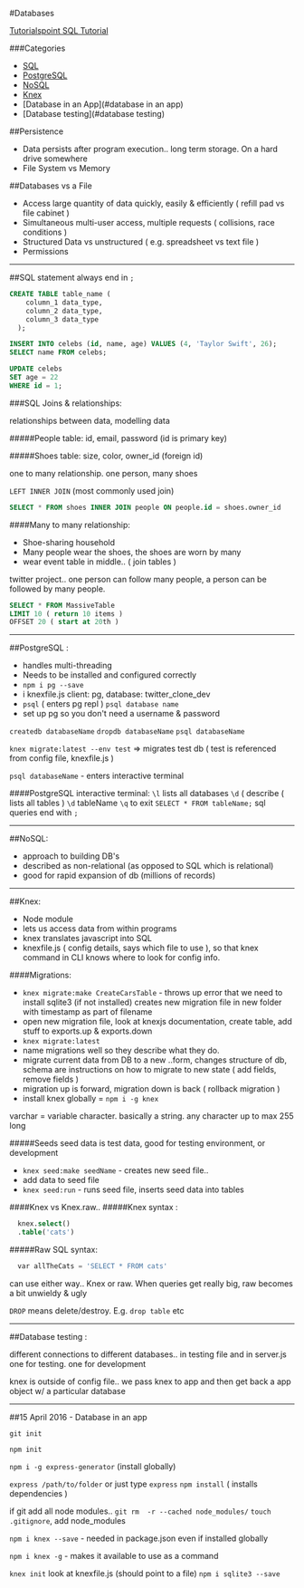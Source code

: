 #Databases

[Tutorialspoint SQL Tutorial](http://www.tutorialspoint.com/sql/)

###Categories
* [SQL](#sql)
* [PostgreSQL](#postgresql)
* [NoSQL](#nosql)
* [Knex](#knex)
* [Database in an App](#database in an app)
* [Database testing](#database testing)

##Persistence
- Data persists after program execution.. long term storage. On a hard drive somewhere
- File System vs Memory

##Databases vs a File
- Access large quantity of data quickly, easily & efficiently ( refill pad vs file cabinet )
- Simultaneous multi-user access, multiple requests ( collisions, race conditions )
- Structured Data vs unstructured ( e.g. spreadsheet vs text file )
- Permissions

__________________

##SQL
statement always end in `;`

```sql
CREATE TABLE table_name (
    column_1 data_type,
    column_2 data_type,
    column_3 data_type
  );

INSERT INTO celebs (id, name, age) VALUES (4, 'Taylor Swift', 26);
SELECT name FROM celebs;

UPDATE celebs
SET age = 22
WHERE id = 1;
```
###SQL Joins & relationships:

relationships between data, modelling data

#####People table:
 id, email, password (id is primary key)

#####Shoes table:
 size, color, owner_id (foreign id)

one to many relationship. one person, many shoes

`LEFT INNER JOIN` (most commonly used join)

```sql
SELECT * FROM shoes INNER JOIN people ON people.id = shoes.owner_id
```

####Many to many relationship:
- Shoe-sharing household
- Many people wear the shoes, the shoes are worn by many
- wear event table in middle.. ( join tables )

twitter project.. one person can follow many people, a person can be followed by many people.


```sql
SELECT * FROM MassiveTable
LIMIT 10 ( return 10 items )
OFFSET 20 ( start at 20th )
```
______________

##PostgreSQL :
- handles multi-threading
- Needs to be installed and configured correctly
- `npm i pg --save`
- i knexfile.js client: pg, database: twitter_clone_dev
- `psql` ( enters pg repl ) `psql database name`
- set up pg so you don't need a username & password

`createdb databaseName`
`dropdb databaseName`
`psql databaseName`

`knex migrate:latest --env test` => migrates test db ( test is referenced from config file, knexfile.js )

`psql databaseName` - enters interactive terminal

####PostgreSQL interactive terminal:
`\l` lists all databases
`\d` ( describe ( lists all tables )
`\d`  tableName
`\q` to exit
`SELECT * FROM tableName;`
sql queries end with  `;`

___________________

##NoSQL:
- approach to building DB's
- described as non-relational (as opposed to SQL which is relational)
- good for rapid expansion of db (millions of records)

__________________

##Knex:
- Node module
- lets us access data from within programs
- knex translates javascript into SQL
- knexfile.js ( config details, says which file to use ), so that knex command in CLI knows where to look for config info.

####Migrations:
- `knex migrate:make CreateCarsTable` - throws up error that we need to install sqlite3 (if  not installed)
creates new migration file in new folder with timestamp as part of filename
- open new migration file, look at knexjs documentation, create table, add stuff to exports.up & exports.down
- `knex migrate:latest`
- name migrations well so they describe what they do.
- migrate current data from DB to a new ..form, changes structure of db, schema are instructions on how to migrate to new state ( add fields, remove fields )
- migration up is forward, migration down is back ( rollback migration )
- install knex globally = `npm i -g knex`

varchar = variable character. basically a string. any character up to max 255 long

#####Seeds
seed data is test data, good for testing environment, or development
- `knex seed:make seedName` - creates new seed file..
- add data to seed file
- `knex seed:run` - runs seed file, inserts seed data into tables

####Knex vs Knex.raw..
#####Knex syntax :

```sql
  knex.select()
  .table('cats')
```

#####Raw SQL syntax:
```sql
  var allTheCats = 'SELECT * FROM cats'
```
can use either way.. Knex or raw. When queries get really big, raw becomes a bit unwieldy & ugly

`DROP` means delete/destroy. E.g. `drop table` etc

____

##Database testing :

different connections to different databases.. in testing file and in server.js
one for testing. one for development

knex is outside of config file.. we pass knex to app and then get back a app object w/ a particular database

---

##15 April 2016 - Database in an app

`git init`

`npm init`

`npm i -g express-generator` (install globally)

`express /path/to/folder` or just type `express`
`npm install` ( installs dependencies )

if git add all node modules.. `git rm  -r --cached node_modules/`
`touch .gitignore`, add node_modules

`npm i knex --save` - needed in package.json even if installed globally

`npm i knex -g` - makes it available to use as a command

`knex init`
look at knexfile.js (should point to a file)
`npm i sqlite3 --save`
